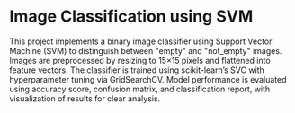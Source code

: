 # Image Classification using SVM 
This project implements a binary image classifier using Support Vector Machine (SVM) to distinguish between "empty" and "not_empty" images. Images are preprocessed by resizing to 15×15 pixels and flattened into feature vectors. The classifier is trained using scikit-learn’s SVC with hyperparameter tuning via GridSearchCV. Model performance is evaluated using accuracy score, confusion matrix, and classification report, with visualization of results for clear analysis.
